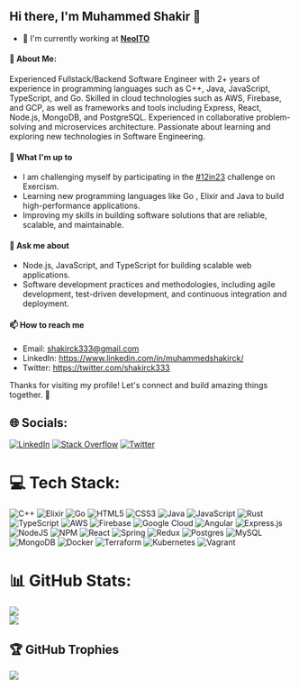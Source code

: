 <!-- ### Hi there 👋 -->

<!--
**shakirck/shakirck** is a ✨ _special_ ✨ repository because its `README.md` (this file) appears on your GitHub profile.

Here are some ideas to get you started:

- 🔭 I’m currently working on ...
- 🌱 I’m currently learning ...
- 👯 I’m looking to collaborate on ...
- 🤔 I’m looking for help with ...
- 💬 Ask me about ...
- 📫 How to reach me: ...
- 😄 Pronouns: ...
- ⚡ Fun fact: ...
-->
## Hi there, I'm Muhammed Shakir 👋
- 🏢 I'm currently working at [**NeoITO**](https://www.neoito.com/) 

#### 💫 About Me:
Experienced Fullstack/Backend Software Engineer with 2+ years of experience in programming languages such as C++, Java, JavaScript, TypeScript, and Go. Skilled in cloud technologies such as AWS, Firebase, and GCP, as well as frameworks and tools including Express, React, Node.js, MongoDB, and PostgreSQL. Experienced in collaborative problem-solving and microservices architecture. Passionate about learning and exploring new technologies in Software Engineering.


 


#### 🌱 What I'm up to
- I am challenging myself by participating in the  [#12in23](https://exercism.org/challenges/12in23) challenge on Exercism.
- Learning new programming languages like Go , Elixir  and Java  to build high-performance applications.
- Improving my skills in building software solutions that are reliable, scalable, and maintainable.


#### 💬 Ask me about

- Node.js, JavaScript, and TypeScript for building scalable web applications.
- Software development practices and methodologies, including agile development, test-driven development, and continuous integration and deployment.

#### 📫 How to reach me

- Email: shakirck333@gmail.com
- LinkedIn: https://www.linkedin.com/in/muhammedshakirck/
- Twitter: https://twitter.com/shakirck333

Thanks for visiting my profile! Let's connect and build amazing things together. 🚀


## 🌐 Socials:
[![LinkedIn](https://img.shields.io/badge/LinkedIn-%230077B5.svg?logo=linkedin&logoColor=white)](https://linkedin.com/in/muhammedshakirck) [![Stack Overflow](https://img.shields.io/badge/-Stackoverflow-FE7A16?logo=stack-overflow&logoColor=white)](https://stackoverflow.com/users/11864502/muhammed-shakir-ck) [![Twitter](https://img.shields.io/badge/Twitter-%231DA1F2.svg?logo=Twitter&logoColor=white)](https://twitter.com/shakirck333) 

# 💻 Tech Stack:
![C++](https://img.shields.io/badge/c++-%2300599C.svg?style=for-the-badge&logo=c%2B%2B&logoColor=white) ![Elixir](https://img.shields.io/badge/elixir-%234B275F.svg?style=for-the-badge&logo=elixir&logoColor=white) ![Go](https://img.shields.io/badge/go-%2300ADD8.svg?style=for-the-badge&logo=go&logoColor=white) ![HTML5](https://img.shields.io/badge/html5-%23E34F26.svg?style=for-the-badge&logo=html5&logoColor=white) ![CSS3](https://img.shields.io/badge/css3-%231572B6.svg?style=for-the-badge&logo=css3&logoColor=white) ![Java](https://img.shields.io/badge/java-%23ED8B00.svg?style=for-the-badge&logo=java&logoColor=white) ![JavaScript](https://img.shields.io/badge/javascript-%23323330.svg?style=for-the-badge&logo=javascript&logoColor=%23F7DF1E) ![Rust](https://img.shields.io/badge/rust-%23000000.svg?style=for-the-badge&logo=rust&logoColor=white) ![TypeScript](https://img.shields.io/badge/typescript-%23007ACC.svg?style=for-the-badge&logo=typescript&logoColor=white) ![AWS](https://img.shields.io/badge/AWS-%23FF9900.svg?style=for-the-badge&logo=amazon-aws&logoColor=white) ![Firebase](https://img.shields.io/badge/firebase-%23039BE5.svg?style=for-the-badge&logo=firebase) ![Google Cloud](https://img.shields.io/badge/Google%20Cloud-%234285F4.svg?style=for-the-badge&logo=google-cloud&logoColor=white) ![Angular](https://img.shields.io/badge/angular-%23DD0031.svg?style=for-the-badge&logo=angular&logoColor=white) ![Express.js](https://img.shields.io/badge/express.js-%23404d59.svg?style=for-the-badge&logo=express&logoColor=%2361DAFB) ![NodeJS](https://img.shields.io/badge/node.js-6DA55F?style=for-the-badge&logo=node.js&logoColor=white) ![NPM](https://img.shields.io/badge/NPM-%23000000.svg?style=for-the-badge&logo=npm&logoColor=white) ![React](https://img.shields.io/badge/react-%2320232a.svg?style=for-the-badge&logo=react&logoColor=%2361DAFB) ![Spring](https://img.shields.io/badge/spring-%236DB33F.svg?style=for-the-badge&logo=spring&logoColor=white) ![Redux](https://img.shields.io/badge/redux-%23593d88.svg?style=for-the-badge&logo=redux&logoColor=white) ![Postgres](https://img.shields.io/badge/postgres-%23316192.svg?style=for-the-badge&logo=postgresql&logoColor=white) ![MySQL](https://img.shields.io/badge/mysql-%2300f.svg?style=for-the-badge&logo=mysql&logoColor=white) ![MongoDB](https://img.shields.io/badge/MongoDB-%234ea94b.svg?style=for-the-badge&logo=mongodb&logoColor=white) ![Docker](https://img.shields.io/badge/docker-%230db7ed.svg?style=for-the-badge&logo=docker&logoColor=white) ![Terraform](https://img.shields.io/badge/terraform-%235835CC.svg?style=for-the-badge&logo=terraform&logoColor=white) ![Kubernetes](https://img.shields.io/badge/kubernetes-%23326ce5.svg?style=for-the-badge&logo=kubernetes&logoColor=white)  ![Vagrant](https://img.shields.io/badge/vagrant-%231563FF.svg?style=for-the-badge&logo=vagrant&logoColor=white)

# 📊 GitHub Stats:
![](https://github-readme-stats.vercel.app/api?username=shakirck&theme=gruvbox&hide_border=false&include_all_commits=true&count_private=true)<br/>
![](https://github-readme-streak-stats.herokuapp.com/?user=shakirck&theme=gruvbox&hide_border=false)<br/>
 

## 🏆 GitHub Trophies
![](https://github-profile-trophy.vercel.app/?username=shakirck&theme=gruvbox&no-frame=false&no-bg=true&margin-w=4)

 
